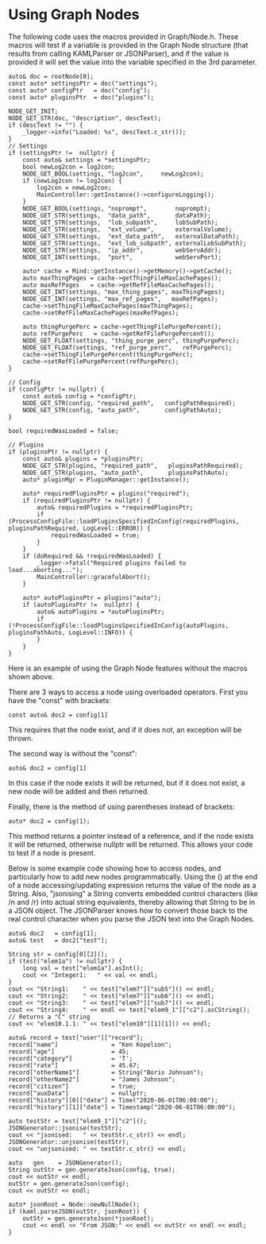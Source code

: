 # Using Graph Nodes

The following code uses the macros provided in Graph/Node.h.  These macros will test if a variable is provided in the Graph Node structure (that results from calling KAMLParser or JSONParser), and if the value is provided it will set the value into the variable specified in the 3rd parameter.

```
auto& doc = rootNode[0];
const auto* settingsPtr = doc("settings");
const auto* configPtr   = doc("config");
const auto* pluginsPtr  = doc("plugins");

NODE_GET_INIT;
NODE_GET_STR(doc, "description", descText);
if (descText != "") {
    _logger->info("Loaded: %s", descText.c_str());
}
// Settings
if (settingsPtr !=  nullptr) {
    const auto& settings = *settingsPtr;
    bool newLog2con = log2con;
    NODE_GET_BOOL(settings, "log2con",     newLog2con);
    if (newLog2con != log2con) {
        log2con = newLog2con;
        MainController::getInstance()->configureLogging();
    }
    NODE_GET_BOOL(settings, "noprompt",        noprompt);
    NODE_GET_STR(settings,  "data_path",       dataPath);
    NODE_GET_STR(settings,  "lob_subpath",     lobSubPath);
    NODE_GET_STR(settings,  "ext_volume",      externalVolume);
    NODE_GET_STR(settings,  "ext_data_path",   externalDataPath);
    NODE_GET_STR(settings,  "ext_lob_subpath", externalLobSubPath);
    NODE_GET_STR(settings,  "ip_addr",         webServAddr);
    NODE_GET_INT(settings,  "port",            webServPort);

    auto* cache = Mind::getInstance()->getMemory()->getCache();
    auto maxThingPages = cache->getThingFileMaxCachePages();
    auto maxRefPages   = cache->getRefFileMaxCachePages();
    NODE_GET_INT(settings, "max_thing_pages", maxThingPages);
    NODE_GET_INT(settings, "max_ref_pages",   maxRefPages);
    cache->setThingFileMaxCachePages(maxThingPages);
    cache->setRefFileMaxCachePages(maxRefPages);

    auto thingPurgePerc = cache->getThingFilePurgePercent();
    auto refPurgePerc   = cache->getRefFilePurgePercent();
    NODE_GET_FLOAT(settings, "thing_purge_perc", thingPurgePerc);
    NODE_GET_FLOAT(settings, "ref_purge_perc",   refPurgePerc);
    cache->setThingFilePurgePercent(thingPurgePerc);
    cache->setRefFilePurgePercent(refPurgePerc);
}

// Config
if (configPtr != nullptr) {
    const auto& config = *configPtr;
    NODE_GET_STR(config, "required_path",   configPathRequired);
    NODE_GET_STR(config, "auto_path",       configPathAuto);
}

bool requiredWasLoaded = false;

// Plugins
if (pluginsPtr != nullptr) {
    const auto& plugins = *pluginsPtr;
    NODE_GET_STR(plugins, "required_path",   pluginsPathRequired);
    NODE_GET_STR(plugins, "auto_path",       pluginsPathAuto);
    auto* pluginMgr = PluginManager::getInstance();

    auto* requiredPluginsPtr = plugins("required");
    if (requiredPluginsPtr != nullptr) {
        auto& requiredPlugins = *requiredPluginsPtr;
        if (ProcessConfigFile::loadPluginsSpecifiedInConfig(requiredPlugins, pluginsPathRequired, LogLevel::ERROR)) {
            requiredWasLoaded = true;
        }
    }
    if (doRequired && !requiredWasLoaded) {
        _logger->fatal("Required plugins failed to load...aborting...");
        MainController::gracefulAbort();
    }

    auto* autoPluginsPtr = plugins("auto");
    if (autoPluginsPtr !=  nullptr) {
        auto& autoPlugins = *autoPluginsPtr;
        if (!ProcessConfigFile::loadPluginsSpecifiedInConfig(autoPlugins, pluginsPathAuto, LogLevel::INFO)) {
        }
    }
}

```

Here is an example of using the Graph Node features without the macros shown above.

There are 3 ways to access a node using overloaded operators.  First you have the "const" with brackets:

```const auto& doc2 = config[1]```

This requires that the node exist, and if it does not, an exception will be thrown.

The second way is without the "const":

```auto& doc2 = config[1]```

In this case if the node exists it will be returned, but if it does not exist, a new node will be added and then returned.

Finally, there is the method of using parentheses instead of brackets:

```auto* doc2 = config(1);```

This method returns a pointer instead of a reference, and if the node exists it will be returned, otherwise nullptr will be returned.  This allows your code to test if a node is present.

Below is some example code showing how to access nodes, and particularly how to add new nodes programmatically.  Using the () at the end of a node accessing/updating expression returns the value of the node as a String.  Also, "jsonising" a String converts embedded control characters (like /n and /r) into actual string equivalents, thereby allowing that String to be in a JSON object.  The JSONParser knows how to convert those back to the real control character when you parse the JSON text into the Graph Nodes.

```
auto& doc2   = config[1];
auto& test   = doc2["test"];

String str = config[0][2]();
if (test("elem1a") != nullptr) {
    long val = test["elem1a"].asInt();
    cout << "Integer1:   " << val << endl;
}
cout << "String1:    " << test["elem7"]["sub5"]() << endl;
cout << "String2:    " << test["elem7"]["sub6"]() << endl;
cout << "String3:    " << test["elem7"]["sub7"]() << endl;
cout << "String4:    " << endl << test["elem9_1"]["c2"].asCString();    // Returns a "C" string
cout << "elem10.1.1: " << test["elem10"][1][1]() << endl;

auto& record = test["user"]["record"];
record["name"]               = "Ken Kopelson";
record["age"]                = 45;
record["category"]           = 'T';
record["rate"]               = 45.67;
record["otherName1"]         = String("Boris Johnson");
record["otherName2"]         = "James Johnson";
record["citizen"]            = true;
record["auxData"]            = nullptr;
record["history"][0]["date"] = Time("2020-06-01T06:00:00");
record["history"][1]["date"] = Timestamp("2020-06-01T06:00:00");

auto testStr = test["elem9_1"]["c2"]();
JSONGenerator::jsonise(testStr);
cout << "jsonised:   " << testStr.c_str() << endl;
JSONGenerator::unjsonise(testStr);
cout << "unjsonised: " << testStr.c_str() << endl;

auto   gen    = JSONGenerator();
String outStr = gen.generateJson(config, true);
cout << outStr << endl;
outStr = gen.generateJson(config);
cout << outStr << endl;

auto* jsonRoot = Node::newNullNode();
if (kaml.parseJSON(outStr, jsonRoot)) {
    outStr = gen.generateJson(*jsonRoot);
    cout << endl << "From JSON:" << endl << outStr << endl << endl;
}

```